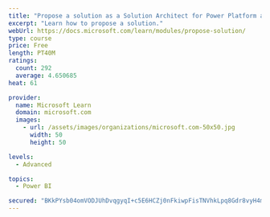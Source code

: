 ```yaml
---
title: "Propose a solution as a Solution Architect for Power Platform and Dynamics 365"
excerpt: "Learn how to propose a solution."
webUrl: https://docs.microsoft.com/learn/modules/propose-solution/
type: course
price: Free
length: PT40M
ratings:
  count: 292
  average: 4.650685
heat: 61

provider:
  name: Microsoft Learn
  domain: microsoft.com
  images:
    - url: /assets/images/organizations/microsoft.com-50x50.jpg
      width: 50
      height: 50

levels:
  - Advanced

topics:
  - Power BI

secured: "BKkPYsb04omVODJUhDvqgyqI+c5E6HCZj0nFkiwpFisTNVhkLpq8Gdr8vyH4mUc1qYnCe5oSszwpp+VYI72d/ihmLVRWmtQ6hVWACRyMtapscT8RlVTeKrRlXAED8KqlaATPt+8vD/s24DF3c9ZkimI6lHX2R84nw5nZb/BYpK/YDIP1H2CIYdzlLxN9mxjgM+HUVI6VEVXRHHlkoYFD3YvTgOpZbhAxf4ovi1LKxQ05KCe00b+qoxUYgaS+1mnTAUN7NkzwbYBHAYA5WpQ6sSluI0xeUTwyMmCKgjNF9wfBqsZYV7qBIPdEpAps0fYiz6pZp/wF3wsNiSrmTOaSVKYwHiN/Cc6CsuiHLSr35mMrrtEcBLrzV5IetKh7YNVJD47JMc5OC6VcSpOpoz7Ljw==;zHoFQl8UzPTvdJRbzQglvg=="
---
```


